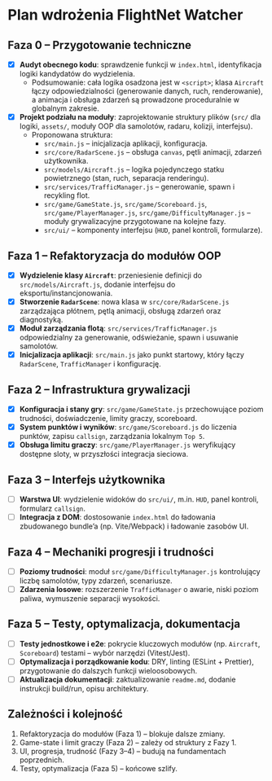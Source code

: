 # Plan wdrożenia FlightNet Watcher

## Faza 0 – Przygotowanie techniczne
- [x] **Audyt obecnego kodu**: sprawdzenie funkcji w `index.html`, identyfikacja logiki kandydatów do wydzielenia.
  - Podsumowanie: cała logika osadzona jest w `<script>`; klasa `Aircraft` łączy odpowiedzialności (generowanie danych, ruch, renderowanie), a animacja i obsługa zdarzeń są prowadzone proceduralnie w globalnym zakresie.
- [x] **Projekt podziału na moduły**: zaprojektowanie struktury plików (`src/` dla logiki, `assets/`, moduły OOP dla samolotów, radaru, kolizji, interfejsu).
  - Proponowana struktura:
    - `src/main.js` – inicjalizacja aplikacji, konfiguracja.
    - `src/core/RadarScene.js` – obsługa `canvas`, pętli animacji, zdarzeń użytkownika.
    - `src/models/Aircraft.js` – logika pojedynczego statku powietrznego (stan, ruch, separacja renderingu).
    - `src/services/TrafficManager.js` – generowanie, spawn i recykling flot.
    - `src/game/GameState.js`, `src/game/Scoreboard.js`, `src/game/PlayerManager.js`, `src/game/DifficultyManager.js` – moduły grywalizacyjne przygotowane na kolejne fazy.
    - `src/ui/` – komponenty interfejsu (`HUD`, panel kontroli, formularze).

## Faza 1 – Refaktoryzacja do modułów OOP
- [x] **Wydzielenie klasy `Aircraft`**: przeniesienie definicji do `src/models/Aircraft.js`, dodanie interfejsu do eksportu/instancjonowania.
- [x] **Stworzenie `RadarScene`**: nowa klasa w `src/core/RadarScene.js` zarządzająca płótnem, pętlą animacji, obsługą zdarzeń oraz diagnostyką.
- [x] **Moduł zarządzania flotą**: `src/services/TrafficManager.js` odpowiedzialny za generowanie, odświeżanie, spawn i usuwanie samolotów.
- [x] **Inicjalizacja aplikacji**: `src/main.js` jako punkt startowy, który łączy `RadarScene`, `TrafficManager` i konfigurację.

## Faza 2 – Infrastruktura grywalizacji
- [x] **Konfiguracja i stany gry**: `src/game/GameState.js` przechowujące poziom trudności, doświadczenie, limity graczy, scoreboard.
- [x] **System punktów i wyników**: `src/game/Scoreboard.js` do liczenia punktów, zapisu `callsign`, zarządzania lokalnym `Top 5`.
- [x] **Obsługa limitu graczy**: `src/game/PlayerManager.js` weryfikujący dostępne sloty, w przyszłości integracja sieciowa.

## Faza 3 – Interfejs użytkownika
- [ ] **Warstwa UI**: wydzielenie widoków do `src/ui/`, m.in. `HUD`, panel kontroli, formularz `callsign`.
- [ ] **Integracja z DOM**: dostosowanie `index.html` do ładowania zbudowanego bundle’a (np. Vite/Webpack) i ładowanie zasobów UI.

## Faza 4 – Mechaniki progresji i trudności
- [ ] **Poziomy trudności**: moduł `src/game/DifficultyManager.js` kontrolujący liczbę samolotów, typy zdarzeń, scenariusze.
- [ ] **Zdarzenia losowe**: rozszerzenie `TrafficManager` o awarie, niski poziom paliwa, wymuszenie separacji wysokości.

## Faza 5 – Testy, optymalizacja, dokumentacja
- [ ] **Testy jednostkowe i e2e**: pokrycie kluczowych modułów (np. `Aircraft`, `Scoreboard`) testami – wybór narzędzi (Vitest/Jest).
- [ ] **Optymalizacja i porządkowanie kodu**: DRY, linting (ESLint + Prettier), przygotowanie do dalszych funkcji wieloosobowych.
- [ ] **Aktualizacja dokumentacji**: zaktualizowanie `readme.md`, dodanie instrukcji build/run, opisu architektury.

## Zależności i kolejność
1. Refaktoryzacja do modułów (Faza 1) – blokuje dalsze zmiany.
2. Game-state i limit graczy (Faza 2) – zależy od struktury z Fazy 1.
3. UI, progresja, trudność (Fazy 3–4) – budują na fundamentach poprzednich.
4. Testy, optymalizacja (Faza 5) – końcowe szlify.

